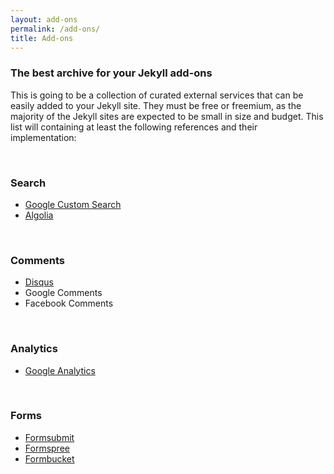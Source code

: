 ```yaml
---
layout: add-ons
permalink: /add-ons/
title: Add-ons
---
```



### The best archive for your Jekyll add-ons

This is going to be a collection of curated external services that can be easily added to your Jekyll site. They must be free or freemium, as the majority of the Jekyll sites are expected to be small in size and budget. This list will containing at least the following references and their implementation:

&nbsp;

### Search

* [Google Custom Search](https://cse.google.com)
* [Algolia](https://www.algolia.com/)

&nbsp;

### Comments

* [Disqus](https://disqus.com/)
* Google Comments
* Facebook Comments

&nbsp;

### Analytics

* [Google Analytics](https://www.google.com/analytics)

&nbsp;

### Forms

* [Formsubmit](https://formsubmit.io/)
* [Formspree](https://formspree.io/)
* [Formbucket](https://www.formbucket.com/)